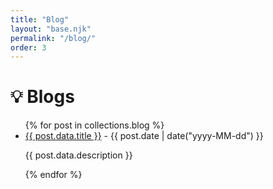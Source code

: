 ```yaml
---
title: "Blog"
layout: "base.njk"
permalink: "/blog/"
order: 3
---
```


# 💡 Blogs

<ul class="blogList">
  {% for post in collections.blog %}
  <li class=blogListItem>
    <a href="{{ post.url }}">{{ post.data.title }}</a> - {{ post.date | date("yyyy-MM-dd") }}
    <p>{{ post.data.description }}</p>
  </li>
  {% endfor %}
</ul>